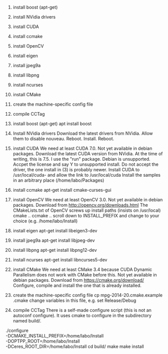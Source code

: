 1. install boost (apt-get)
2. install NVidia drivers
3. install CUDA
4. install ccmake
5. install OpenCV
6. install eigen
7. install jpeg9a
8. install libpng
9. install ncurses
10. install CMake
11. create the machine-specific config file
12. compile CCTag

1. install boost (apt-get)
apt install boost

2. Install NVidia drivers
Download the latest drivers from NVidia. Allow them to disable nouveau.
Reboot. Install. Reboot.

3. install CUDA
We need at least CUDA 7.0. Not yet available in debian packages.
Download the latest CUDA version from NVidia. At the time of writing, this
is 7.5. I use the "run" package.
Debian is unsupported. Accpet the license and say Y to unsupported install.
Do not accept the driver, the one install in (3) is probably newer.
Install CUDA to /usr/local/cuda-<version> and allow the link to /usr/local/cuda
Install the samples in an arbitrary place (/home/labo/Packages)

4. install ccmake
apt-get install cmake-curses-gui

5. install OpenCV
We need at least OpenCV 3.0. Not yet available in debian packages.
Download from http://opencv.org/downloads.html
The CMakeLists.txt of OpenCV screws up install paths (insists on /usr/local)
cmake ..
ccmake ..
scroll down to INSTALL_PREFIX and change to your choice (e.g. /home/labo/Install)

6. install eigen
apt-get install libeigen3-dev

7. install jpeg9a
apt-get install libjpeg-dev

8. install libpng
apt-get install libpng12-dev

9. install ncurses
apt-get install libncurses5-dev

10. install CMake
We need at least CMake 3.4 because CUDA Dynamic Parallelism does not
work with CMake before this. Not yet available in debian packages.
Download from https://cmake.org/download/
Configure, compile and install the one that is already installed.

11. create the machine-specific config file
cp mpg-2014-20.cmake.example <hostname>.cmake
change variables in this file, e.g. set Release/Debug

12. compile CCTag
There is a self-made configure script (this is not an autoconf
configure). It uses cmake to configure in the subdirectory named
build/<current-git-branch>.

./configure \
	-DCMAKE_INSTALL_PREFIX=/home/labo/Install \
	-DOPTPP_ROOT=/home/labo/Install \
	-DCeres_ROOT_DIR=/home/labo/Install
cd build/<current-git-branch>
make
make install

